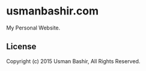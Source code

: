 usmanbashir.com
===============

My Personal Website.


## License

Copyright (c) 2015 Usman Bashir, All Rights Reserved.
